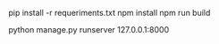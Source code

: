 pip install -r requeriments.txt
npm install
npm run build

python manage.py runserver 127.0.0.1:8000